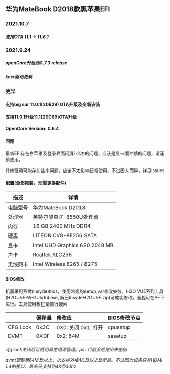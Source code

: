 ## 华为MateBook D2018款黑苹果EFI

### 2021.10.7
##### 支持OTA 11.1 -> 11.6.1

### 2021.9.24
##### openCore升级到0.7.3 release
##### kext驱动更新

### 更早

#### 支持big sur 11.0.1(20B29) OTA升级及全新安装

#### 支持11.0.1升级11.1(20C69)OTA升级

#### OpenCore Version: 0.6.4

#### 问题

最新EFI存在白苹果及登录界面闪屏1-2次的问题，应该是显卡缓冲帧的问题，请谨慎使用，

其他驱动可能存在些小问题，应该不太影响日常使用，不过因人而异，详见issues

#### 配置(全部原装，无需更换配件)

| 描述     | 详情                           |
| -------- | ------------------------------ |
| 电脑型号 | 华为MateBook D2018             |
| 处理器   | 英特尔酷睿i7-8550U处理器       |
| 内存     | 16 GB 2400 MHz DDR4            |
| 硬盘     | LITEON CV8-8E256 SATA          |
| 显卡     | Intel UHD Graphics 620 2048 MB |
| 声卡     | Realtek ALC256                 |
| 无线网卡 | Intel Wireless 8265 / 8275     |



#### BIOS修改

机器采用系微(insyde)bios，使用常规的setup_var修改失败。H2O VUE系列工具(H2OUVE-W-GUIx64.exe,   解压InsydeH2OUVE.zip)可成功修改，全程可在PE下进行。工具使用教程请自行搜索

|          | 偏移量 | 修改值                  | BIOS修改节点 |
| :------- | :----- | :---------------------- | ------------ |
| CFG Lock | 0x3C   | 0X0: 关闭     0x1: 打开 | cpusetup     |
| DVMT     | 0XDF   | 0x2: 64M                | sasetup      |



*cfg lock关闭后可启用原生电源管理。ps: 目前没感觉出来差别*

*dvmt调整至64M及以上，以支持外接4K及以上显示器。不过因为设备只有HDMI 1.4的接口，最高只支持到4K@30hz*

